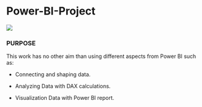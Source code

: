 # Power-BI-Project

![](https://ideaconsulting.es/wp-content/uploads/2020/03/IMAGEN-POWER-BI.jpg)


### PURPOSE

This work has no other aim than using different aspects from Power BI such as:

- Connecting and shaping data. 

- Analyzing Data with DAX calculations.

- Visualization Data with Power BI report.

